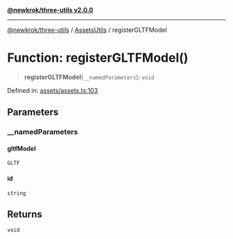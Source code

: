 [**@newkrok/three-utils v2.0.0**](../../../../README.md)

***

[@newkrok/three-utils](../../../../globals.md) / [AssetsUtils](../README.md) / registerGLTFModel

# Function: registerGLTFModel()

> **registerGLTFModel**(`__namedParameters`): `void`

Defined in: [assets/assets.ts:103](https://github.com/NewKrok/three-utils/blob/8b62813b0bd4d9cac17cb2423f600f7f4b2f5818/src/assets/assets.ts#L103)

## Parameters

### \_\_namedParameters

#### gltfModel

`GLTF`

#### id

`string`

## Returns

`void`
